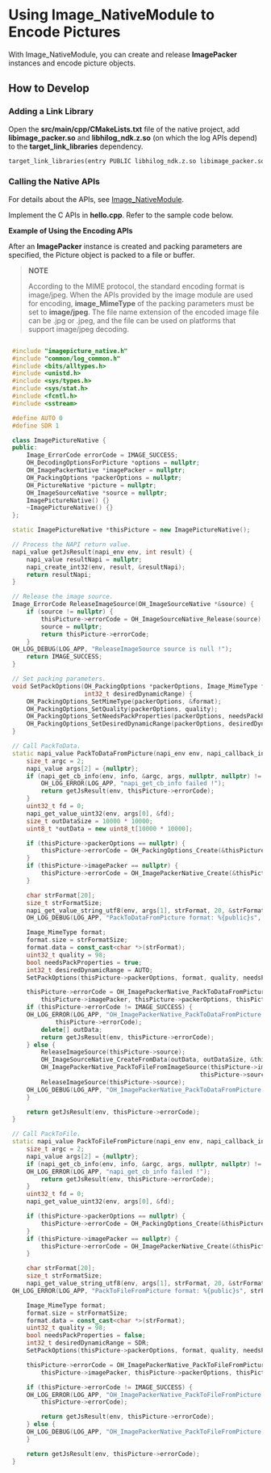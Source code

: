 # Using Image_NativeModule to Encode Pictures

With Image_NativeModule, you can create and release **ImagePacker** instances and encode picture objects.

## How to Develop

### Adding a Link Library

Open the **src/main/cpp/CMakeLists.txt** file of the native project, add **libimage_packer.so** and **libhilog_ndk.z.so** (on which the log APIs depend) to the **target_link_libraries** dependency.

```txt
target_link_libraries(entry PUBLIC libhilog_ndk.z.so libimage_packer.so)
```

### Calling the Native APIs

For details about the APIs, see [Image_NativeModule](../../reference/apis-image-kit/_image___native_module.md).

Implement the C APIs in **hello.cpp**. Refer to the sample code below.

**Example of Using the Encoding APIs**

After an **ImagePacker** instance is created and packing parameters are specified, the Picture object is packed to a file or buffer.

> **NOTE**
>
> According to the MIME protocol, the standard encoding format is image/jpeg. When the APIs provided by the image module are used for encoding, **image_MimeType** of the packing parameters must be set to **image/jpeg**. The file name extension of the encoded image file can be .jpg or .jpeg, and the file can be used on platforms that support image/jpeg decoding.

   ```c++

    #include "imagepicture_native.h"
    #include "common/log_common.h"
    #include <bits/alltypes.h>
    #include <unistd.h>
    #include <sys/types.h>
    #include <sys/stat.h>
    #include <fcntl.h>
    #include <sstream>

    #define AUTO 0
    #define SDR 1

    class ImagePictureNative {
    public:
        Image_ErrorCode errorCode = IMAGE_SUCCESS;
        OH_DecodingOptionsForPicture *options = nullptr;
        OH_ImagePackerNative *imagePacker = nullptr;
        OH_PackingOptions *packerOptions = nullptr;
        OH_PictureNative *picture = nullptr;
        OH_ImageSourceNative *source = nullptr;
        ImagePictureNative() {}
        ~ImagePictureNative() {}
    };

    static ImagePictureNative *thisPicture = new ImagePictureNative();

    // Process the NAPI return value.
    napi_value getJsResult(napi_env env, int result) {
        napi_value resultNapi = nullptr;
        napi_create_int32(env, result, &resultNapi);
        return resultNapi;
    }

    // Release the image source.
    Image_ErrorCode ReleaseImageSource(OH_ImageSourceNative *&source) {
        if (source != nullptr) {
            thisPicture->errorCode = OH_ImageSourceNative_Release(source);
            source = nullptr;
            return thisPicture->errorCode;
        }
    OH_LOG_DEBUG(LOG_APP, "ReleaseImageSource source is null !");
        return IMAGE_SUCCESS;
    }

    // Set packing parameters.
    void SetPackOptions(OH_PackingOptions *packerOptions, Image_MimeType format, uint32_t quality, bool needsPackProperties,
                        int32_t desiredDynamicRange) {
        OH_PackingOptions_SetMimeType(packerOptions, &format);
        OH_PackingOptions_SetQuality(packerOptions, quality);
        OH_PackingOptions_SetNeedsPackProperties(packerOptions, needsPackProperties);
        OH_PackingOptions_SetDesiredDynamicRange(packerOptions, desiredDynamicRange);
    }

    // Call PackToData.
    static napi_value PackToDataFromPicture(napi_env env, napi_callback_info info) {
        size_t argc = 2;
        napi_value args[2] = {nullptr};
        if (napi_get_cb_info(env, info, &argc, args, nullptr, nullptr) != napi_ok) {
            OH_LOG_ERROR(LOG_APP, "napi_get_cb_info failed !");
            return getJsResult(env, thisPicture->errorCode);
        }
        uint32_t fd = 0;
        napi_get_value_uint32(env, args[0], &fd);
        size_t outDataSize = 10000 * 10000;
        uint8_t *outData = new uint8_t[10000 * 10000];

        if (thisPicture->packerOptions == nullptr) {
            thisPicture->errorCode = OH_PackingOptions_Create(&thisPicture->packerOptions);
        }
        if (thisPicture->imagePacker == nullptr) {
            thisPicture->errorCode = OH_ImagePackerNative_Create(&thisPicture->imagePacker);
        }

        char strFormat[20];
        size_t strFormatSize;
        napi_get_value_string_utf8(env, args[1], strFormat, 20, &strFormatSize);
        OH_LOG_DEBUG(LOG_APP, "PackToDataFromPicture format: %{public}s", strFormat);

        Image_MimeType format;
        format.size = strFormatSize;
        format.data = const_cast<char *>(strFormat);
        uint32_t quality = 98;
        bool needsPackProperties = true;
        int32_t desiredDynamicRange = AUTO;
        SetPackOptions(thisPicture->packerOptions, format, quality, needsPackProperties, desiredDynamicRange);

        thisPicture->errorCode = OH_ImagePackerNative_PackToDataFromPicture(
            thisPicture->imagePacker, thisPicture->packerOptions, thisPicture->picture, outData, &outDataSize);
        if (thisPicture->errorCode != IMAGE_SUCCESS) {
        OH_LOG_ERROR(LOG_APP, "OH_ImagePackerNative_PackToDataFromPicture failed, errCode: %{public}d.",
                thisPicture->errorCode);
            delete[] outData;
            return getJsResult(env, thisPicture->errorCode);
        } else {
            ReleaseImageSource(thisPicture->source);
            OH_ImageSourceNative_CreateFromData(outData, outDataSize, &thisPicture->source);
            OH_ImagePackerNative_PackToFileFromImageSource(thisPicture->imagePacker, thisPicture->packerOptions,
                                                        thisPicture->source, fd);
            ReleaseImageSource(thisPicture->source);
        OH_LOG_DEBUG(LOG_APP, "OH_ImagePackerNative_PackToDataFromPicture success !");
        }

        return getJsResult(env, thisPicture->errorCode);
    }

    // Call PackToFile.
    static napi_value PackToFileFromPicture(napi_env env, napi_callback_info info) {
        size_t argc = 2;
        napi_value args[2] = {nullptr};
        if (napi_get_cb_info(env, info, &argc, args, nullptr, nullptr) != napi_ok) {
        OH_LOG_ERROR(LOG_APP, "napi_get_cb_info failed !");
            return getJsResult(env, thisPicture->errorCode);
        }
        uint32_t fd = 0;
        napi_get_value_uint32(env, args[0], &fd);

        if (thisPicture->packerOptions == nullptr) {
            thisPicture->errorCode = OH_PackingOptions_Create(&thisPicture->packerOptions);
        }
        if (thisPicture->imagePacker == nullptr) {
            thisPicture->errorCode = OH_ImagePackerNative_Create(&thisPicture->imagePacker);
        }

        char strFormat[20];
        size_t strFormatSize;
        napi_get_value_string_utf8(env, args[1], strFormat, 20, &strFormatSize);
    OH_LOG_ERROR(LOG_APP, "PackToFileFromPicture format: %{public}s", strFormat);

        Image_MimeType format;
        format.size = strFormatSize;
        format.data = const_cast<char *>(strFormat);
        uint32_t quality = 98;
        bool needsPackProperties = false;
        int32_t desiredDynamicRange = SDR;
        SetPackOptions(thisPicture->packerOptions, format, quality, needsPackProperties, desiredDynamicRange);

        thisPicture->errorCode = OH_ImagePackerNative_PackToFileFromPicture(
            thisPicture->imagePacker, thisPicture->packerOptions, thisPicture->picture, fd);

        if (thisPicture->errorCode != IMAGE_SUCCESS) {
        OH_LOG_ERROR(LOG_APP, "OH_ImagePackerNative_PackToFileFromPicture failed, errCode: %{public}d.", 
            thisPicture->errorCode);

            return getJsResult(env, thisPicture->errorCode);
        } else {
        OH_LOG_DEBUG(LOG_APP, "OH_ImagePackerNative_PackToFileFromPicture success !");
        }

        return getJsResult(env, thisPicture->errorCode);
    }
   ```
